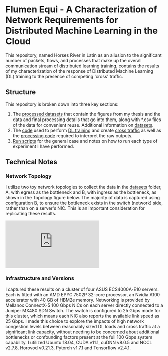 # Flumen Equi - A Characterization of Network Requirements for Distributed Machine Learning in the Cloud

This repository, named Horses River in Latin as an allusion to the significant number of packets, flows, and processes that make up the overall communication stream of distributed learning training, contains the results of my characterization of the response of Distributed Machine Learning (DL) training to the presence of competing 'cross' traffic.

## Structure

This repository is broken down into three key sections:
1. The [processed datasets](datasets) that contain the figures from my thesis and the data and final processing details that go into them, along with *.csv files of the data for convenient reuse. Additional information on [datasets](datasets/readme.md).
2. The [code](src) used to perform [DL training](src/distributed_learning/readme.md) and create [cross traffic](src/network/readme.md) as well as the [processing code](src/processing/readme.md) required to interpret the raw outputs.
3. [Run scripts](run_scripts/readme.md) for the general case and notes on how to run each type of experiment I have performed.

## Technical Notes

### Network Topology

I utilize two toy network topologies to collect the data in the [datasets](datasets) folder, A, with egress as the bottleneck and B, with ingress as the bottleneck, as shown in the Topology figure below. The majority of data is captured using configuration B, to ensure the bottleneck exists in the switch (network) side, rather than on a server's NIC. This is an important consideration for replicating these results.

![Topology](https://github.com/hipersys-team/james-flumenequi/blob/a7a17968634e2b65705f083c9b01215fa8df53af/datasets/topology.pdf)

### Infrastructure and Versions

I captured these results on a cluster of four ASUS ECS4000A-E10 servers. Each is fitted with an AMD EPYC 7502P 32-core processor, an Nvidia A100 accelerator with 40 GB of HBM2e memory. Networking is provided by Mellanox ConnectX-5 100 Gbps NICs on each server directly connected to a Juniper MX480 SDN Switch. The switch is configured to 25 Gbps mode for this cluster, which means each NIC also reports the available link speed as 25 Gbps. I made this choice to explore the impacts of high network congestion levels between reasonably sized DL loads and cross traffic at a significant link capacity, without needing to be concerned about additional bottlenecks or confounding factors present at the full 100 Gbps system capability. I utilized Ubuntu 18.04, CUDA v11.1, cuDNN v8.0.5 and NCCL v2.7.8, Horovod v0.21.3, Pytorch v1.7.1 and Tensorflow v2.4.1.
